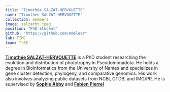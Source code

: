 ```yaml
---
title: "Timothée SALZAT-HERVOUETTE"
name: "Timothée SALZAT-HERVOUETTE"
collection: members
image: salzatht.jpeg
position: "PhD Student"
github: "https://github.com/Ameleor"
lab: TIMC
team: TrEE
---
```


**[Timothée SALZAT-HERVOUETTE](https://www.timc.fr/timothee-salzat-hervouette)** is a PhD student researching the evolution and distribution of phototrophy in Pseudomonadota. He holds a degree in Bioinformatics from the University of Nantes and specializes in gene cluster detection, phylogeny, and comparative genomics. His work also involves analyzing public datasets from NCBI, GTDB, and IMG/PR. He is supervised by **[Sophie Abby](https://www.timc.fr/en/sophie-abby)** and **[Fabien Pierrel](https://www.timc.fr/en/fabien-pierrel)** 
